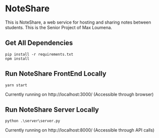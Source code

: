 # NoteShare

This is NoteShare, a web service for hosting and sharing notes between students. This is the Senior Project of Max Loumena.

## Get All Dependencies

```
pip install -r requirements.txt
npm install
```

## Run NoteShare FrontEnd Locally

```
yarn start
```

Currently running on http://localhost:3000/ (Accessible through browser)

## Run NoteShare Server Locally

```
python .\server\server.py
```

Currently running on http://localhost:8000/ (Accessible through API calls)
